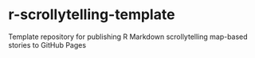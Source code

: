 # r-scrollytelling-template
Template repository for publishing R Markdown scrollytelling map-based stories to GitHub Pages
